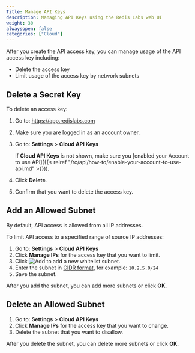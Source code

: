 ```yaml
---
Title: Manage API Keys
description: Managing API Keys using the Redis Labs web UI
weight: 30
alwaysopen: false
categories: ["Cloud"]
---
```

After you create the API access key, you can manage usage of the API access key including:

- Delete the access key
- Limit usage of the access key by network subnets

## Delete a Secret Key

To delete an access key:

1. Go to: <https://app.redislabs.com>
1. Make sure you are logged in as an account owner.
1. Go to: **Settings** > **Cloud API Keys**

    If **Cloud API Keys** is not shown, make sure you [enabled your Account to use API]({{< relref "/rc/api/how-to/enable-your-account-to-use-api.md" >}})).
1. Click **Delete**.
1. Confirm that you want to delete the access key.

## Add an Allowed Subnet

By default, API access is allowed from all IP addresses.

To limit API access to a specified range of source IP addresses:

1. Go to: **Settings** > **Cloud API Keys**
1. Click **Manage IPs** for the access key that you want to limit.
1. Click ![Add](/images/rs/icon_add.png#no-click "Add") to add a new whitelist subnet.
1. Enter the subnet in [CIDR format](https://en.wikipedia.org/wiki/Classless_Inter-Domain_Routing#CIDR_notation), for example: `10.2.5.0/24`
1. Save the subnet.

After you add the subnet, you can add more subnets or click **OK**.

## Delete an Allowed Subnet

1. Go to: **Settings** > **Cloud API Keys**
1. Click **Manage IPs** for the access key that you want to change.
1. Delete the subnet that you want to disallow.

After you delete the subnet, you can delete more subnets or click **OK**.
